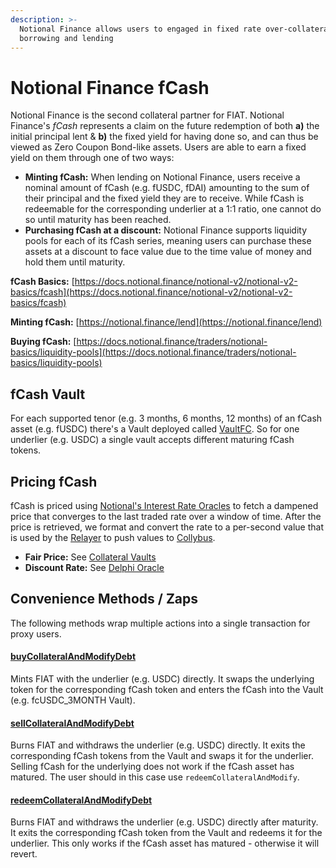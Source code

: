 ```yaml
---
description: >-
  Notional Finance allows users to engaged in fixed rate over-collateralized
  borrowing and lending
---
```


# Notional Finance fCash

Notional Finance is the second collateral partner for FIAT. Notional Finance's _fCash_ represents a claim on the future redemption of both **a)** the initial principal lent & **b)** the fixed yield for having done so, and can thus be viewed as Zero Coupon Bond-like assets. Users are able to earn a fixed yield on them through one of two ways:

* **Minting fCash:** When lending on Notional Finance, users receive a nominal amount of fCash (e.g. fUSDC, fDAI) amounting to the sum of their principal and the fixed yield they are to receive. While fCash is redeemable for the corresponding underlier at a 1:1 ratio, one cannot do so until maturity has been reached.
* **Purchasing fCash at a discount:** Notional Finance supports liquidity pools for each of its fCash series, meaning users can purchase these assets at a discount to face value due to the time value of money and hold them until maturity.

**fCash Basics:** [https://docs.notional.finance/notional-v2/notional-v2-basics/fcash](https://docs.notional.finance/notional-v2/notional-v2-basics/fcash)

**Minting fCash:** [https://notional.finance/lend](https://notional.finance/lend)

**Buying fCash:** [https://docs.notional.finance/traders/notional-basics/liquidity-pools](https://docs.notional.finance/traders/notional-basics/liquidity-pools)

## fCash Vault

For each supported tenor (e.g. 3 months, 6 months, 12 months) of an fCash asset (e.g. fUSDC) there's a Vault deployed called [VaultFC](https://github.com/fiatdao/vaults/blob/main/src/VaultFC.sol). So for one underlier (e.g. USDC) a single vault accepts different maturing fCash tokens.

## Pricing fCash

fCash is priced using [Notional's Interest Rate Oracles](https://docs.notional.finance/notional-v2/fcash-valuation/interest-rate-oracles) to fetch a dampened price that converges to the last traded rate over a window of time. After the price is retrieved, we format and convert the rate to a per-second value that is used by the [Relayer](../delphi-oracle/relayer.md) to push values to [Collybus](../fiat/).

* **Fair Price:** See [Collateral Vaults](./)
* **Discount Rate:** See [Delphi Oracle](../delphi-oracle/implementations/notional-finance-fcash.md)

## Convenience Methods / Zaps

The following methods wrap multiple actions into a single transaction for proxy users.

#### [buyCollateralAndModifyDebt](https://github.com/fiatdao/actions/blob/main/src/vault/VaultFCActions.sol#L327)

Mints FIAT with the underlier (e.g. USDC) directly. It swaps the underlying token for the corresponding fCash token and enters the fCash into the Vault (e.g. fcUSDC\_3MONTH Vault).

#### [sellCollateralAndModifyDebt](https://github.com/fiatdao/actions/blob/main/src/vault/VaultFCActions.sol#L372)

Burns FIAT and withdraws the underlier (e.g. USDC) directly. It exits the corresponding fCash tokens from the Vault and swaps it for the underlier. Selling fCash for the underlying does not work if the fCash asset has matured. The user should in this case use `redeemCollateralAndModify`.

#### [redeemCollateralAndModifyDebt](https://github.com/fiatdao/actions/blob/main/src/vault/VaultFCActions.sol#L417)

Burns FIAT and withdraws the underlier (e.g. USDC) directly after maturity. It exits the corresponding fCash token from the Vault and redeems it for the underlier. This only works if the fCash asset has matured - otherwise it will revert.
